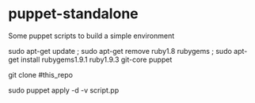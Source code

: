 puppet-standalone
=================

Some puppet scripts to build a simple environment

sudo apt-get update ; sudo apt-get remove ruby1.8 rubygems ; sudo apt-get install rubygems1.9.1 ruby1.9.3  git-core puppet

git clone  #this_repo

sudo puppet apply -d -v script.pp
